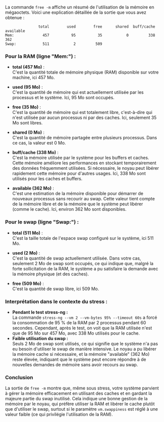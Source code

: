 La commande `free -m` affiche un résumé de l'utilisation de la mémoire en mégaoctets. Voici une explication détaillée de la sortie que vous avez obtenue :

```
               total        used        free      shared  buff/cache   available
Mem:             457          95          35           0         338         362
Swap:            511           2         509
```

### Pour la RAM (ligne "Mem:") :

- **total (457 Mo)** :  
  C'est la quantité totale de mémoire physique (RAM) disponible sur votre machine, ici 457 Mo.

- **used (95 Mo)** :  
  C'est la quantité de mémoire qui est actuellement utilisée par les processus et le système. Ici, 95 Mo sont occupés.

- **free (35 Mo)** :  
  C'est la quantité de mémoire qui est totalement libre, c'est-à-dire qui n'est utilisée par aucun processus ni par des caches. Ici, seulement 35 Mo sont libres.

- **shared (0 Mo)** :  
  C'est la quantité de mémoire partagée entre plusieurs processus. Dans ce cas, la valeur est 0 Mo.

- **buff/cache (338 Mo)** :  
  C'est la mémoire utilisée par le système pour les buffers et caches. Cette mémoire améliore les performances en stockant temporairement des données fréquemment utilisées. Si nécessaire, le noyau peut libérer rapidement cette mémoire pour d'autres usages. Ici, 338 Mo sont utilisés pour les caches et buffers.

- **available (362 Mo)** :  
  C'est une estimation de la mémoire disponible pour démarrer de nouveaux processus sans recourir au swap. Cette valeur tient compte de la mémoire libre et de la mémoire que le système peut libérer (comme le cache). Ici, environ 362 Mo sont disponibles.

### Pour le swap (ligne "Swap:") :

- **total (511 Mo)** :  
  C'est la taille totale de l'espace swap configuré sur le système, ici 511 Mo.

- **used (2 Mo)** :  
  C'est la quantité de swap actuellement utilisée. Dans votre cas, seulement 2 Mo de swap sont occupés, ce qui indique que, malgré la forte sollicitation de la RAM, le système a pu satisfaire la demande avec la mémoire physique (et des caches).

- **free (509 Mo)** :  
  C'est la quantité de swap libre, ici 509 Mo.

### Interprétation dans le contexte du stress :

- **Pendant le test stress-ng :**  
  La commande `stress-ng --vm 2 --vm-bytes 95% --timeout 60s` a forcé la consommation de 95 % de la RAM par 2 processus pendant 60 secondes. Cependant, après le test, on voit que la RAM utilisée n'est que de 95 Mo sur 457 Mo, avec 338 Mo utilisés pour le cache.  
- **Faible utilisation du swap :**  
  Seuls 2 Mo de swap sont utilisés, ce qui signifie que le système n'a pas eu besoin d'utiliser le swap de manière intensive. Le noyau a pu libérer la mémoire cache si nécessaire, et la mémoire "available" (362 Mo) reste élevée, indiquant que le système peut encore répondre à de nouvelles demandes de mémoire sans avoir recours au swap.

### Conclusion

La sortie de `free -m` montre que, même sous stress, votre système parvient à gérer la mémoire efficacement en utilisant des caches et en gardant la majeure partie du swap inutilisé. Cela indique une bonne gestion de la mémoire par le noyau, qui préfère utiliser la RAM et libérer le cache plutôt que d'utiliser le swap, surtout si le paramètre `vm.swappiness` est réglé à une valeur faible (ce qui privilégie l'utilisation de la RAM).
